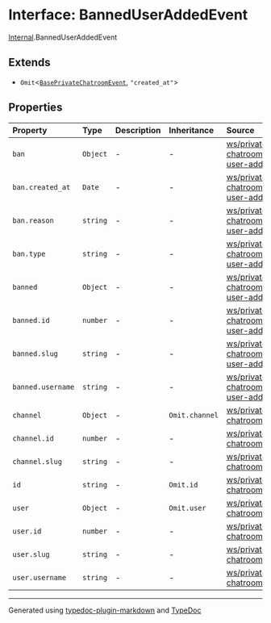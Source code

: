 # Interface: BannedUserAddedEvent

[Internal](../index.md).BannedUserAddedEvent

## Extends

- `Omit`\<[`BasePrivateChatroomEvent`](BasePrivateChatroomEvent.md), `"created_at"`\>

## Properties

| Property | Type | Description | Inheritance | Source |
| :------ | :------ | :------ | :------ | :------ |
| `ban` | `Object` | - | - | [ws/private-chatroom/dto/banned-user-added.event.ts:9](https://github.com/zSoulweaver/kient/blob/cb3a38e/src/ws/private-chatroom/dto/banned-user-added.event.ts#L9) |
| `ban.created_at` | `Date` | - | - | [ws/private-chatroom/dto/banned-user-added.event.ts:12](https://github.com/zSoulweaver/kient/blob/cb3a38e/src/ws/private-chatroom/dto/banned-user-added.event.ts#L12) |
| `ban.reason` | `string` | - | - | [ws/private-chatroom/dto/banned-user-added.event.ts:10](https://github.com/zSoulweaver/kient/blob/cb3a38e/src/ws/private-chatroom/dto/banned-user-added.event.ts#L10) |
| `ban.type` | `string` | - | - | [ws/private-chatroom/dto/banned-user-added.event.ts:11](https://github.com/zSoulweaver/kient/blob/cb3a38e/src/ws/private-chatroom/dto/banned-user-added.event.ts#L11) |
| `banned` | `Object` | - | - | [ws/private-chatroom/dto/banned-user-added.event.ts:4](https://github.com/zSoulweaver/kient/blob/cb3a38e/src/ws/private-chatroom/dto/banned-user-added.event.ts#L4) |
| `banned.id` | `number` | - | - | [ws/private-chatroom/dto/banned-user-added.event.ts:5](https://github.com/zSoulweaver/kient/blob/cb3a38e/src/ws/private-chatroom/dto/banned-user-added.event.ts#L5) |
| `banned.slug` | `string` | - | - | [ws/private-chatroom/dto/banned-user-added.event.ts:6](https://github.com/zSoulweaver/kient/blob/cb3a38e/src/ws/private-chatroom/dto/banned-user-added.event.ts#L6) |
| `banned.username` | `string` | - | - | [ws/private-chatroom/dto/banned-user-added.event.ts:7](https://github.com/zSoulweaver/kient/blob/cb3a38e/src/ws/private-chatroom/dto/banned-user-added.event.ts#L7) |
| `channel` | `Object` | - | `Omit.channel` | [ws/private-chatroom/base.event.ts:3](https://github.com/zSoulweaver/kient/blob/cb3a38e/src/ws/private-chatroom/base.event.ts#L3) |
| `channel.id` | `number` | - | - | [ws/private-chatroom/base.event.ts:4](https://github.com/zSoulweaver/kient/blob/cb3a38e/src/ws/private-chatroom/base.event.ts#L4) |
| `channel.slug` | `string` | - | - | [ws/private-chatroom/base.event.ts:5](https://github.com/zSoulweaver/kient/blob/cb3a38e/src/ws/private-chatroom/base.event.ts#L5) |
| `id` | `string` | - | `Omit.id` | [ws/private-chatroom/base.event.ts:2](https://github.com/zSoulweaver/kient/blob/cb3a38e/src/ws/private-chatroom/base.event.ts#L2) |
| `user` | `Object` | - | `Omit.user` | [ws/private-chatroom/base.event.ts:7](https://github.com/zSoulweaver/kient/blob/cb3a38e/src/ws/private-chatroom/base.event.ts#L7) |
| `user.id` | `number` | - | - | [ws/private-chatroom/base.event.ts:8](https://github.com/zSoulweaver/kient/blob/cb3a38e/src/ws/private-chatroom/base.event.ts#L8) |
| `user.slug` | `string` | - | - | [ws/private-chatroom/base.event.ts:9](https://github.com/zSoulweaver/kient/blob/cb3a38e/src/ws/private-chatroom/base.event.ts#L9) |
| `user.username` | `string` | - | - | [ws/private-chatroom/base.event.ts:10](https://github.com/zSoulweaver/kient/blob/cb3a38e/src/ws/private-chatroom/base.event.ts#L10) |

***

Generated using [typedoc-plugin-markdown](https://www.npmjs.com/package/typedoc-plugin-markdown) and [TypeDoc](https://typedoc.org/)

